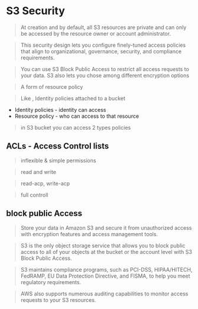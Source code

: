 # S3 Security 

> At creation and by default, all S3 resources are private and can only be accessed by the resource owner or account administrator. 

> This security design lets you configure finely-tuned access policies that align to organizational, governance, security, and compliance requirements. 

> You can use S3 Block Public Access to restrict all access requests to your data. S3 also lets you chose among different encryption options

>  A form of resource policy

> Like , Identity policies attached to a bucket

   - Identity policies - identity can access
   - Resource policy - who can access to that resource

> in S3 bucket you can access 2 types policies

## ACLs - Access Control lists

> inflexible & simple permissions

> read and write

> read-acp, write-acp

> full controll

## block public Access

> Store your data in Amazon S3 and secure it from unauthorized access with encryption features and access management tools.

> S3 is the only object storage service that allows you to block public access to all of your objects at the bucket or the account level with S3 Block Public Access.
 
> S3 maintains compliance programs, such as PCI-DSS, HIPAA/HITECH, FedRAMP, EU Data Protection Directive, and FISMA, to help you meet regulatory requirements. 
  
> AWS also supports numerous auditing capabilities to monitor access requests to your S3 resources.

